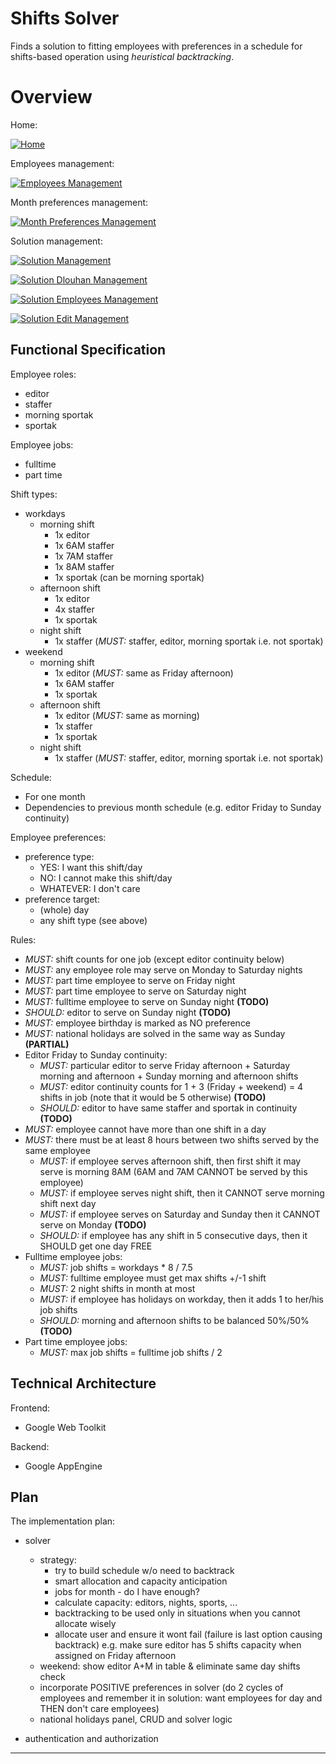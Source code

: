 # Shifts Solver
Finds a solution to fitting employees with preferences in a schedule for
shifts-based operation using *heuristical backtracking*.



# Overview
Home:

[![Home](http://mindforger.com/project/s2/s2home.png "Home")](http://mindforger.com/project/s2/s2home.png)

Employees management:

[![Employees Management](http://mindforger.com/project/s2/s2employees.png "Employees Management")](http://mindforger.com/project/s2/s2employees.png)

Month preferences management:

[![Month Preferences Management](http://mindforger.com/project/s2/s2preferences.png "Month Preferences Management")](http://mindforger.com/project/s2/s2preferences.png)

Solution management:

[![Solution Management](http://mindforger.com/project/s2/s2solution.png "Solution Management")](http://mindforger.com/project/s2/s2solution.png)

[![Solution Dlouhan Management](http://mindforger.com/project/s2/s2dlouhan.png "Solution Management")](http://mindforger.com/project/s2/s2dlouhan.png)

[![Solution Employees Management](http://mindforger.com/project/s2/s2allocation.png "Solution Management")](http://mindforger.com/project/s2/s2allocation.png)

[![Solution Edit Management](http://mindforger.com/project/s2/s2solutionEdit.png "Solution Management")](http://mindforger.com/project/s2/s2solutionEdit.png)



## Functional Specification
Employee roles:
   * editor
   * staffer
   * morning sportak
   * sportak

Employee jobs:
   * fulltime
   * part time

Shift types:
   * workdays
      * morning shift
         * 1x editor
         * 1x 6AM staffer
         * 1x 7AM staffer
         * 1x 8AM staffer
         * 1x sportak (can be morning sportak)
      * afternoon shift
         * 1x editor
         * 4x staffer
         * 1x sportak
      * night shift
         * 1x staffer (*MUST:* staffer, editor, morning sportak i.e. not sportak)
   * weekend
      * morning shift
         * 1x editor (*MUST:* same as Friday afternoon)
         * 1x 6AM staffer
         * 1x sportak
      * afternoon shift
         * 1x editor (*MUST:* same as morning)
         * 1x staffer
         * 1x sportak
      * night shift
         * 1x staffer (*MUST:* staffer, editor, morning sportak i.e. not sportak)

Schedule:
   * For one month
   * Dependencies to previous month schedule (e.g. editor Friday to Sunday continuity)

Employee preferences:
   * preference type:
      * YES: I want this shift/day
      * NO: I cannot make this shift/day
      * WHATEVER: I don't care
   * preference target:
      * (whole) day
      * any shift type (see above)

Rules:
   * *MUST:* shift counts for one job (except editor continuity below)
   * *MUST:* any employee role may serve on Monday to Saturday nights
   * *MUST:* part time employee to serve on Friday night
   * *MUST:* part time employee to serve on Saturday night
   * *MUST:* fulltime employee to serve on Sunday night **(TODO)**
   * *SHOULD:* editor to serve on Sunday night **(TODO)**
   * *MUST:* employee birthday is marked as NO preference
   * *MUST:* national holidays are solved in the same way as Sunday **(PARTIAL)**
   * Editor Friday to Sunday continuity:
      * *MUST:* particular editor to serve Friday afternoon + Saturday morning
        and afternoon + Sunday morning and afternoon shifts
      * *MUST:* editor continuity counts for 1 + 3 (Friday + weekend) = 4 shifts
        in job (note that it would be 5 otherwise) **(TODO)**
      * *SHOULD:* editor to have same staffer and sportak in continuity **(TODO)**
   * *MUST:* employee cannot have more than one shift in a day
   * *MUST:* there must be at least 8 hours between two shifts served by the
     same employee
      * *MUST:* if employee serves afternoon shift, then first shift it may serve
        is morning 8AM (6AM and 7AM CANNOT be served by this employee)
      * *MUST:* if employee serves night shift, then it CANNOT serve morning shift
        next day
      * *MUST:* if employee serves on Saturday and Sunday then it CANNOT serve on
        Monday **(TODO)**
      * *SHOULD:* if employee has any shift in 5 consecutive days, then it SHOULD get
        one day FREE
   * Fulltime employee jobs:
      * *MUST:* job shifts = workdays * 8 / 7.5
      * *MUST:* fulltime employee must get max shifts +/-1 shift
      * *MUST:* 2 night shifts in month at most
      * *MUST:* if employee has holidays on workday, then it adds 1 to her/his
        job shifts
      * *SHOULD:* morning and afternoon shifts to be balanced 50%/50% **(TODO)**
   * Part time employee jobs:
      * *MUST:* max job shifts = fulltime job shifts / 2



## Technical Architecture
Frontend:
   * Google Web Toolkit

Backend:
   * Google AppEngine



## Plan
The implementation plan:

   * solver
      * strategy:
         * try to build schedule w/o need to backtrack
         * smart allocation and capacity anticipation
         * jobs for month - do I have enough?
         * calculate capacity: editors, nights, sports, ...
         * backtracking to be used only in situations when you cannot allocate wisely
         * allocate user and ensure it wont fail (failure is last option causing backtrack)
           e.g. make sure editor has 5 shifts capacity when assigned on Friday afternoon
      * weekend: show editor A+M in table & eliminate same day shifts check
      * incorporate POSITIVE preferences in solver (do 2 cycles of employees
        and remember it in solution: want employees for day and THEN don't
        care employees)
      * national holidays panel, CRUD and solver logic

   * authentication and authorization

---
